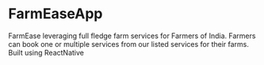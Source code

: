 # FarmEaseApp
FarmEase leveraging full fledge farm services for Farmers of India. Farmers can book one or multiple services from our listed services for their farms. Built using ReactNative 
